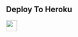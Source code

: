 

## Deploy To Heroku

<a href="https://heroku.com/deploy?template=https://github.com/Abhaybaby/Ftxt12.git">
     <img height="30px" src="https://img.shields.io/badge/Deploy%20To%20Heroku-blueviolet?style=for-the-badge&logo=heroku">
  </a>
